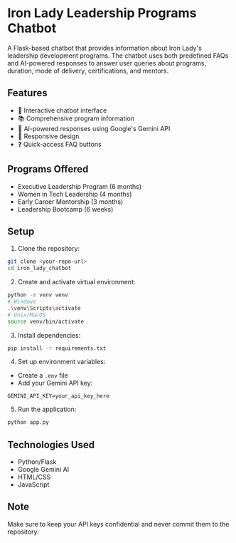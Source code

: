 # Iron Lady Leadership Programs Chatbot

A Flask-based chatbot that provides information about Iron Lady's leadership development programs. The chatbot uses both predefined FAQs and AI-powered responses to answer user queries about programs, duration, mode of delivery, certifications, and mentors.

## Features

- 🤖 Interactive chatbot interface
- 📚 Comprehensive program information
- 💬 AI-powered responses using Google's Gemini API
- 📱 Responsive design
- ❓ Quick-access FAQ buttons

## Programs Offered

- Executive Leadership Program (6 months)
- Women in Tech Leadership (4 months)
- Early Career Mentorship (3 months)
- Leadership Bootcamp (6 weeks)

## Setup

1. Clone the repository:
```bash
git clone <your-repo-url>
cd iron_lady_chatbot
```

2. Create and activate virtual environment:
```bash
python -m venv venv
# Windows
.\venv\Scripts\activate
# Unix/MacOS
source venv/bin/activate
```

3. Install dependencies:
```bash
pip install -r requirements.txt
```

4. Set up environment variables:
- Create a `.env` file
- Add your Gemini API key:
```
GEMINI_API_KEY=your_api_key_here
```

5. Run the application:
```bash
python app.py
```

## Technologies Used

- Python/Flask
- Google Gemini AI
- HTML/CSS
- JavaScript

## Note

Make sure to keep your API keys confidential and never commit them to the repository.
